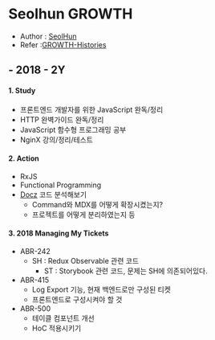 # Seolhun GROWTH
- Author : [SeolHun](https://github.com/Seolhun/)
- Refer :[GROWTH-Histories](https://seolhun.github.io/tags/GROWTH/)

## - 2018 - 2Y
#### 1. Study
- 프론트엔드 개발자를 위한 JavaScript 완독/정리
- HTTP 완벽가이드 완독/정리
- JavaScript 함수형 프로그래밍 공부
- NginX 강의/정리/테스트

#### 2. Action
- RxJS
- Functional Programming
- [Docz](https://github.com/pedronauck/docz) 코드 분석해보기
  - Command와 MDX를 어떻게 확장시켰는지?
  - 프로젝트를 어떻게 분리하였는지 등

#### 3. 2018 Managing My Tickets
- ABR-242
  - SH : Redux Observable 관련 코드
    - ST : Storybook 관련 코드, 문제는 SH에 의존되어있다.
- ABR-415
  - Log Export 기능, 현재 백엔드로만 구성된 티켓
  - 프론트엔드로 구성시켜야 할 것
- ABR-500
  - 테이클 컴포넌트 개선
  - HoC 적용시키기
